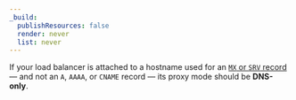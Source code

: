 ```yaml
---
_build:
  publishResources: false
  render: never
  list: never
---
```


If your load balancer is attached to a hostname used for an [`MX` or `SRV` record](/load-balancing/additional-options/additional-dns-records/) — and not an `A`, `AAAA`, or `CNAME` record — its proxy mode should be **DNS-only**.